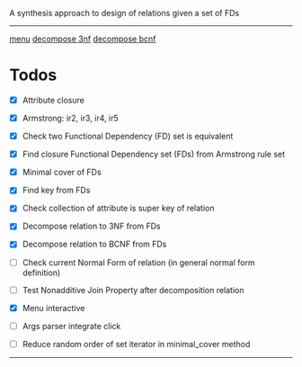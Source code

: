 A synthesis approach to design of relations given a set of FDs

___


[menu](./assets/interactive_menu.png)
[decompose 3nf](./assets/3nf_01.png)
[decompose bcnf](./assets/bcnf_01.png)
# Todos
- [x] Attribute closure 
- [x] Armstrong: ir2, ir3, ir4, ir5
- [x] Check two Functional Dependency (FD) set is equivalent
- [x] Find closure Functional Dependency set (FDs) from Armstrong rule set
- [x] Minimal cover of FDs
- [x] Find key from FDs
- [x] Check collection of attribute is super key of relation 
- [x] Decompose relation to 3NF from FDs
- [x] Decompose relation to BCNF from FDs
- [ ] Check current Normal Form of relation (in general normal form definition)
- [ ] Test Nonadditive Join Property after decomposition relation
- [x] Menu interactive
- [ ] Args parser integrate click
- [ ] Reduce random order of set iterator in minimal_cover method



___ 


